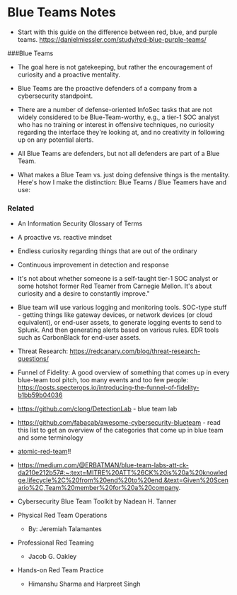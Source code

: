 # Blue Teams Notes

* Start with this guide on the difference between red, blue, and purple teams. https://danielmiessler.com/study/red-blue-purple-teams/

###Blue Teams

* The goal here is not gatekeeping, but rather the encouragement of curiosity and a proactive mentality.

* Blue Teams are the proactive defenders of a company from a cybersecurity standpoint.

* There are a number of defense-oriented InfoSec tasks that are not widely considered to be Blue-Team-worthy, e.g., a tier-1 SOC analyst who has no training or interest in offensive techniques, no curiosity regarding the interface they're looking at, and no creativity in following up on any potential alerts.

* All Blue Teams are defenders, but not all defenders are part of a Blue Team.

* What makes a Blue Team vs. just doing defensive things is the mentality. Here's how I make the distinction: Blue Teams / Blue Teamers have and use:

### Related

* An Information Security Glossary of Terms
* A proactive vs. reactive mindset
* Endless curiosity regarding things that are out of the ordinary
* Continuous improvement in detection and response
* It's not about whether someone is a self-taught tier-1 SOC analyst or some hotshot former Red Teamer from Carnegie Mellon. It's about curiosity and a desire to constantly improve."

* Blue team will use various logging and monitoring tools. SOC-type stuff - getting things like gateway devices, or network devices (or cloud equivalent), or end-user assets, to generate logging events to send to Splunk. And then generating alerts based on various rules. EDR tools such as CarbonBlack for end-user assets.

* Threat Research: https://redcanary.com/blog/threat-research-questions/

* Funnel of Fidelity: A good overview of something that comes up in every blue-team tool pitch, too many events and too few people: https://posts.specterops.io/introducing-the-funnel-of-fidelity-b1bb59b04036

* https://github.com/clong/DetectionLab - blue team lab

* https://github.com/fabacab/awesome-cybersecurity-blueteam - read this list to get an overview of the categories that come up in blue team and some terminology

* [atomic-red-team](https://github.com/redcanaryco/atomic-red-team)!!

* https://medium.com/@ERBATMAN/blue-team-labs-att-ck-da210e212b57#:~:text=MITRE%20ATT%26CK%20is%20a%20knowledge,lifecycle%2C%20from%20end%20to%20end.&text=Given%20Scenario%2C,Team%20member%20for%20a%20company.

* Cybersecurity Blue Team Toolkit by Nadean H. Tanner

* Physical Red Team Operations
  * By: Jeremiah Talamantes
* Professional Red Teaming
  * Jacob G. Oakley
* Hands-on Red Team Practice
  * Himanshu Sharma and Harpreet Singh    
